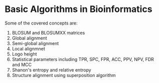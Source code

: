 # Basic Algorithms in Bioinformatics


Some of the covered concepts are:
1. BLOSUM and BLOSUMXX matrices
2. Global alignment
3. Semi-global alignment
4. Local alignmnet
5. Logo height
6. Statistical parameters including TPR, SPC, FPR, ACC, PPV, NPV, FDR and MCC
7. Shanon's entropy and relative entropy
8. Structure alignment using superposition algorithm
